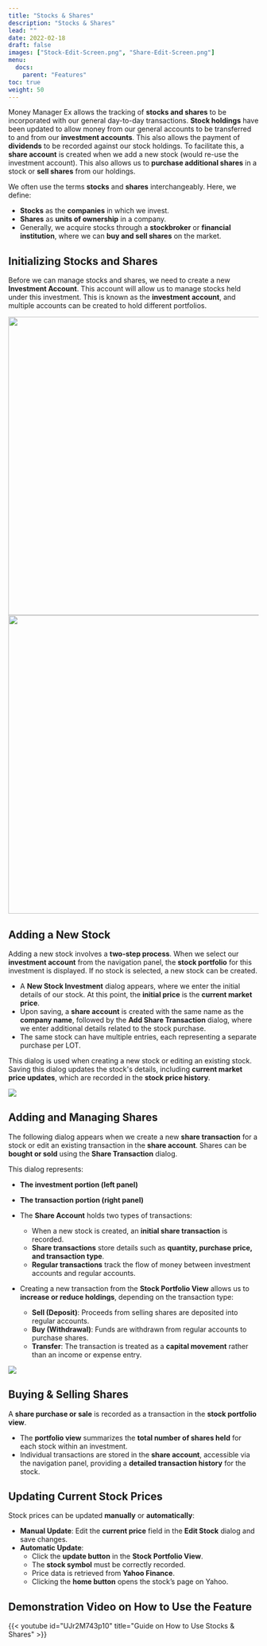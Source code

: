 ```yaml
---
title: "Stocks & Shares"
description: "Stocks & Shares"
lead: ""
date: 2022-02-18
draft: false
images: ["Stock-Edit-Screen.png", "Share-Edit-Screen.png"]
menu:
  docs:
    parent: "Features"
toc: true
weight: 50
---
```


Money Manager Ex allows the tracking of **stocks and shares** to be incorporated with our general day-to-day transactions. **Stock holdings** have been updated to allow money from our general accounts to be transferred to and from our **investment accounts**. This also allows the payment of **dividends** to be recorded against our stock holdings. To facilitate this, a **share account** is created when we add a new stock (would re-use the investment account). This also allows us to **purchase additional shares** in a stock or **sell shares** from our holdings.

We often use the terms **stocks** and **shares** interchangeably. Here, we define:

- **Stocks** as the **companies** in which we invest.
- **Shares** as **units of ownership** in a company.
- Generally, we acquire stocks through a **stockbroker** or **financial institution**, where we can **buy and sell shares** on the market.

## Initializing Stocks and Shares

Before we can manage stocks and shares, we need to create a new **Investment Account**.
This account will allow us to manage stocks held under this investment. This is known as the **investment account**, and multiple accounts can be created to hold different portfolios.
<p align="center">
    <img src="Stock-Investment-Screen.png" height="600" />
    <img src="Stock-Panel-Screen.png" height="600" />
</p>

## Adding a New Stock

Adding a new stock involves a **two-step process**. When we select our **investment account** from the navigation panel, the **stock portfolio** for this investment is displayed. If no stock is selected, a new stock can be created.

- A **New Stock Investment** dialog appears, where we enter the initial details of our stock. At this point, the **initial price** is the **current market price**.
- Upon saving, a **share account** is created with the same name as the **company name**, followed by the **Add Share Transaction** dialog, where we enter additional details related to the stock purchase.
- The same stock can have multiple entries, each representing a separate purchase per LOT.

This dialog is used when creating a new stock or editing an existing stock. Saving this dialog updates the stock's details, including **current market price updates**, which are recorded in the **stock price history**.

![](Stock-Edit-Screen.png)

## Adding and Managing Shares 

The following dialog appears when we create a new **share transaction** for a stock or edit an existing transaction in the **share account**. Shares can be **bought or sold** using the **Share Transaction** dialog.

This dialog represents:
- **The investment portion (left panel)**
- **The transaction portion (right panel)**

- The **Share Account** holds two types of transactions:
    - When a new stock is created, an **initial share transaction** is recorded.
    - **Share transactions** store details such as **quantity, purchase price, and transaction type**.
    - **Regular transactions** track the flow of money between investment accounts and regular accounts.
- Creating a new transaction from the **Stock Portfolio View** allows us to **increase or reduce holdings**, depending on the transaction type:
    - **Sell (Deposit)**: Proceeds from selling shares are deposited into regular accounts.
    - **Buy (Withdrawal)**: Funds are withdrawn from regular accounts to purchase shares.
    - **Transfer**: The transaction is treated as a **capital movement** rather than an income or expense entry.

![](Share-Edit-Screen.png)

## Buying & Selling Shares

A **share purchase or sale** is recorded as a transaction in the **stock portfolio view**. 

- The **portfolio view** summarizes the **total number of shares held** for each stock within an investment.
- Individual transactions are stored in the **share account**, accessible via the navigation panel, providing a **detailed transaction history** for the stock.

## Updating Current Stock Prices

Stock prices can be updated **manually** or **automatically**:

- **Manual Update**: Edit the **current price** field in the **Edit Stock** dialog and save changes.
- **Automatic Update**:
  - Click the **update button** in the **Stock Portfolio View**.
  - The **stock symbol** must be correctly recorded.
  - Price data is retrieved from **Yahoo Finance**.
  - Clicking the **home button** opens the stock’s page on Yahoo.

## Demonstration Video on How to Use the Feature

{{< youtube id="UJr2M743p10" title="Guide on How to Use Stocks & Shares" >}}
